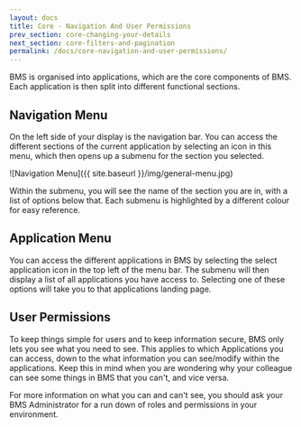```yaml
---
layout: docs
title: Core - Navigation And User Permissions
prev_section: core-changing-your-details
next_section: core-filters-and-pagination
permalink: /docs/core-navigation-and-user-permissions/
---
```


BMS is organised into applications, which are the core components of BMS. Each application is then split into different functional sections.

## Navigation Menu

On the left side of your display is the navigation bar. You can access the different sections of the current application by selecting an icon in this menu, which then opens up a submenu for the section you selected.

![Navigation Menu]({{ site.baseurl }}/img/general-menu.jpg)

Within the submenu, you will see the name of the section you are in, with a list of options below that. Each submenu is highlighted by a different colour for easy reference.

## Application Menu

You can access the different applications in BMS by selecting the select application icon in the top left of the menu bar. The submenu will then display a list of all applications you have access to. Selecting one of these options will take you to that applications landing page.

## User Permissions

To keep things simple for users and to keep information secure, BMS only lets you see what you need to see. This applies to which Applications you can access, down to the what information you can see/modify within the applications. Keep this in mind when you are wondering why your colleague can see some things in BMS that you can't, and vice versa.

For more information on what you can and can't see, you should ask your BMS Administrator for a run down of roles and permissions in your environment.
